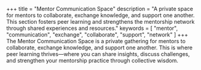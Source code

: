 +++
title = "Mentor Communication Space"
description = "A private space for mentors to collaborate, exchange knowledge, and support one another. This section fosters peer learning and strengthens the mentorship network through shared experiences and resources."
keywords = [
  "mentor",
  "communication",
  "exchange",
  "collaborate",
  "support",
  "network"
]
+++
The Mentor Communication Space is a private gathering for mentors to collaborate, exchange knowledge, and support one another. This is where peer learning thrives—where you can share insights, discuss challenges, and strengthen your mentorship practice through collective wisdom.